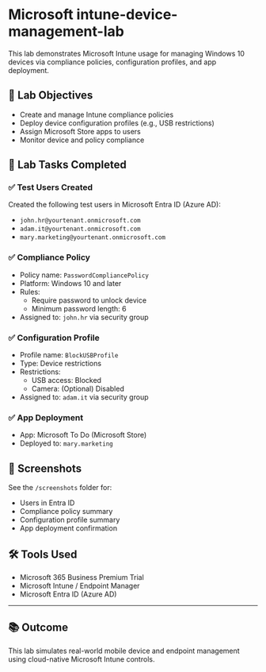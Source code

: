 # Microsoft intune-device-management-lab

This lab demonstrates Microsoft Intune usage for managing Windows 10 devices via compliance policies, configuration profiles, and app deployment.

## 🔧 Lab Objectives

- Create and manage Intune compliance policies
- Deploy device configuration profiles (e.g., USB restrictions)
- Assign Microsoft Store apps to users
- Monitor device and policy compliance

## 🧪 Lab Tasks Completed

### ✅ Test Users Created
Created the following test users in Microsoft Entra ID (Azure AD):
- `john.hr@yourtenant.onmicrosoft.com`
- `adam.it@yourtenant.onmicrosoft.com`
- `mary.marketing@yourtenant.onmicrosoft.com`

### ✅ Compliance Policy
- Policy name: `PasswordCompliancePolicy`
- Platform: Windows 10 and later
- Rules:
  - Require password to unlock device
  - Minimum password length: 6
- Assigned to: `john.hr` via security group

### ✅ Configuration Profile
- Profile name: `BlockUSBProfile`
- Type: Device restrictions
- Restrictions:
  - USB access: Blocked
  - Camera: (Optional) Disabled
- Assigned to: `adam.it` via security group

### ✅ App Deployment
- App: Microsoft To Do (Microsoft Store)
- Deployed to: `mary.marketing`

## 📸 Screenshots

See the `/screenshots` folder for:
- Users in Entra ID
- Compliance policy summary
- Configuration profile summary
- App deployment confirmation

## 🛠 Tools Used

- Microsoft 365 Business Premium Trial
- Microsoft Intune / Endpoint Manager
- Microsoft Entra ID (Azure AD)

---

## 📚 Outcome

This lab simulates real-world mobile device and endpoint management using cloud-native Microsoft Intune controls.
